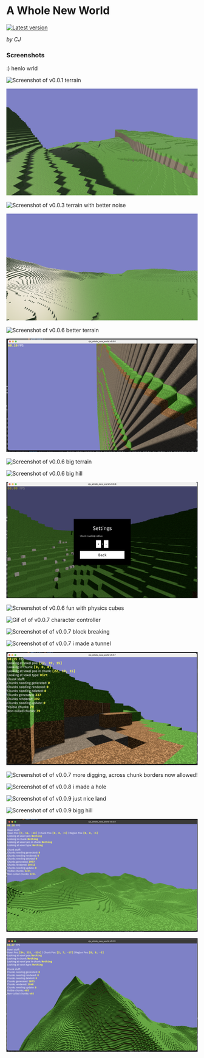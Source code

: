 # A Whole New World

[![Latest version](https://img.shields.io/github/v/release/cjburkey01/cjs_whole_new_world?include_prereleases&sort=date&display_name=release&logo=github
)](https://github.com/cjburkey01/cjs_whole_new_world/releases)

*by CJ*

### Screenshots

:) henlo wrld

![Screenshot of v0.0.1 terrain](./screenshots/v0.0.1.png)

![Screenshot of v0.0.2 terrain with fixed textures](./screenshots/v0.0.2.png)

![Screenshot of v0.0.3 terrain with better noise](./screenshots/v0.0.3.png)

![Screenshot of v0.0.4 larger-ish terrain](./screenshots/v0.0.4.png)

![Screenshot of v0.0.6 better terrain](./screenshots/v0.0.6-1.png)

![Screenshot of v0.0.6 terrain with stone](./screenshots/v0.0.6-2.png)

![Screenshot of v0.0.6 big terrain](./screenshots/v0.0.6-3.png)

![Screenshot of v0.0.6 big hill](./screenshots/v0.0.6-4.png)

![Screenshot of v0.0.6 fairly empty settings menu](./screenshots/v0.0.6-5.png)

![Screenshot of v0.0.6 fun with physics cubes](./screenshots/v0.0.6-6.png)

![Gif of of v0.0.7 character controller](./screenshots/v0.0.7-1.gif)

![Screenshot of of v0.0.7 block breaking](./screenshots/v0.0.7-2.png)

![Screenshot of of v0.0.7 i made a tunnel](./screenshots/v0.0.7-3.png)

![Screenshot of of v0.0.7 dig](./screenshots/v0.0.7-4.png)

![Screenshot of of v0.0.7 more digging, across chunk borders now allowed!](./screenshots/v0.0.7-5.png)

![Screenshot of of v0.0.8 i made a hole](./screenshots/v0.0.8-1.png)

![Screenshot of of v0.0.9 just nice land](./screenshots/v0.0.9-1.png)

![Screenshot of of v0.0.9 bigg hill](./screenshots/v0.0.9-2.png)

![Screenshot of of v0.0.9 flat hills](./screenshots/v0.0.9-3.png)

![Screenshot of of v0.0.9 ridge](./screenshots/v0.0.9-4.png)
